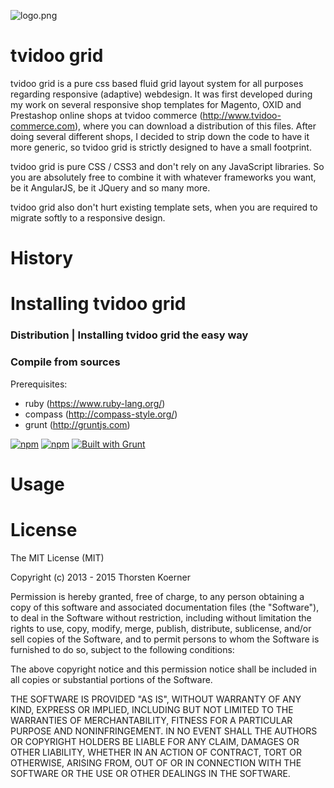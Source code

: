 ![logo.png](http://www.cappuccinosoft.com/wp-content/uploads/2013/11/tvidoo_logo_2012.png?repo=gl-galileo-next)

tvidoo grid
===
tvidoo grid is a pure css based fluid grid layout system for all purposes regarding responsive (adaptive) webdesign. It was first developed during my work on several responsive shop templates for Magento, OXID and Prestashop online shops at tvidoo commerce (http://www.tvidoo-commerce.com), where you can download a distribution of this files.
After doing several different shops, I decided to strip down the code to have it more generic, so tvidoo grid is strictly designed to have a small footprint.

tvidoo grid is pure CSS / CSS3 and don't rely on any JavaScript libraries. So you are absolutely free to combine it with whatever frameworks you want, be it AngularJS, be it JQuery and so many more.

tvidoo grid also don't hurt existing template sets, when you are required to migrate softly to a responsive design.

History
===

Installing tvidoo grid
===
### Distribution | Installing tvidoo grid the easy way

### Compile from sources
Prerequisites:
- ruby (https://www.ruby-lang.org/)
- compass (http://compass-style.org/)
- grunt (http://gruntjs.com)

[![npm](https://img.shields.io/npm/l/express.svg)]() [![npm](https://img.shields.io/npm/v/npm.svg)]() [![Built with Grunt](https://cdn.gruntjs.com/builtwith.png)](http://gruntjs.com/)

Usage
===

License
===
The MIT License (MIT)

Copyright (c) 2013 - 2015 Thorsten Koerner

Permission is hereby granted, free of charge, to any person obtaining a copy
of this software and associated documentation files (the "Software"), to deal
in the Software without restriction, including without limitation the rights
to use, copy, modify, merge, publish, distribute, sublicense, and/or sell
copies of the Software, and to permit persons to whom the Software is
furnished to do so, subject to the following conditions:

The above copyright notice and this permission notice shall be included in
all copies or substantial portions of the Software.

THE SOFTWARE IS PROVIDED "AS IS", WITHOUT WARRANTY OF ANY KIND, EXPRESS OR
IMPLIED, INCLUDING BUT NOT LIMITED TO THE WARRANTIES OF MERCHANTABILITY,
FITNESS FOR A PARTICULAR PURPOSE AND NONINFRINGEMENT. IN NO EVENT SHALL THE
AUTHORS OR COPYRIGHT HOLDERS BE LIABLE FOR ANY CLAIM, DAMAGES OR OTHER
LIABILITY, WHETHER IN AN ACTION OF CONTRACT, TORT OR OTHERWISE, ARISING FROM,
OUT OF OR IN CONNECTION WITH THE SOFTWARE OR THE USE OR OTHER DEALINGS IN
THE SOFTWARE.